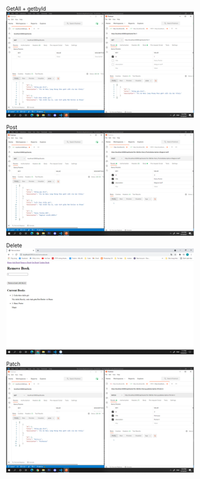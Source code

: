 GetAll + getbyId
![](images/Get.png)

Post![](images/Post.png)

Delete
![](images/Delete.png)

Patch
![](images/Patch.png)

